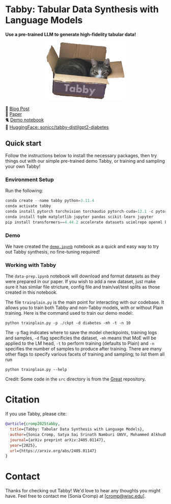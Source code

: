 # Tabby: Tabular Data Synthesis with Language Models
**Use a pre-trained LLM to generate high-fidelity tabular data!**

<p align="center">
    <img src="imgs/logo3.png" alt="logo" width="50%"/>
</p>


🧠 [Blog Post](https://sprocketlab.github.io/posts/2025/02/tabby/)<br>
📄 [Paper](https://arxiv.org/abs/2503.02152) <br>
🐈 [Demo notebook](https://github.com/soCromp/tabby/blob/main/demo.ipynb) <br>
🤗 [HuggingFace: sonicc/tabby-distilgpt2-diabetes](https://huggingface.co/sonicc/tabby-distilgpt2-diabetes) <br>

## Quick start

Follow the instructions below to install the necessary packages, then try things out with our simple pre-trained demo Tabby, or training and sampling your own Tabby!

### Environment Setup
Run the following:

```python
conda create --name tabby python=3.11.4
conda activate tabby
conda install pytorch torchvision torchaudio pytorch-cuda=12.1 -c pytorch -c nvidia
conda install tqdm matplotlib jupyter pandas scikit-learn jupyter
pip install transformers==4.44.2 accelerate datasets ucimlrepo openml bitsandbytes wandb openpyxl huggingface_hub
```

### Demo

We have created the [`demo.ipynb`]((https://github.com/soCromp/tabby/blob/main/demo.ipynb)) notebook as a quick and easy way to try out Tabby synthesis, no fine-tuning required!

### Working with Tabby

The `data-prep.ipynb` notebook will download and format datasets as they were prepared in our paper. If you wish to add a new dataset, just make sure it has similar file stricture, config file and train/val/test splits as those created in this notebook.

The file `trainplain.py` is the main point for interacting with our codebase. It allows you to train both Tabby and non-Tabby models, with or without Plain training.
Here is the command used to train our demo model:
```shell
python trainplain.py -p ./ckpt -d diabetes -mh -t -n 10
```
The `-p` flag indicates where to save the model checkpoints, training logs and samples, `-d` flag specificies the dataset, `-mh` means that MoE will be applied to the LM head, `-t` to perform training (defaults to Plain) and `-n` specifies the number of samples to produce after training. There are many other flags to specify various facets of training and sampling; to list them all run
```shell
python trainplain.py --help
```

Credit: Some code in the `src` directory is from the [Great](https://github.com/kathrinse/be_great) repository.

# Citation

If you use Tabby, please cite:

```bibtex
@article{cromp2025tabby,
  title={Tabby: Tabular Data Synthesis with Language Models},
  author={Sonia Cromp, Satya Sai Srinath Namburi GNVV, Mohammed Alkhudhayri, Catherine Cao, Samuel Guo, Nicholas Roberts, Frederic Sala},
  journal={arXiv preprint arXiv:2405.01147},
  year={2025},
  url={https://arxiv.org/abs/2405.01147}
}
```

# Contact
Thanks for checking out Tabby! We'd love to hear any thoughts you might have. Feel free to contact me (Sonia Cromp) at [cromp@wisc.edu].
